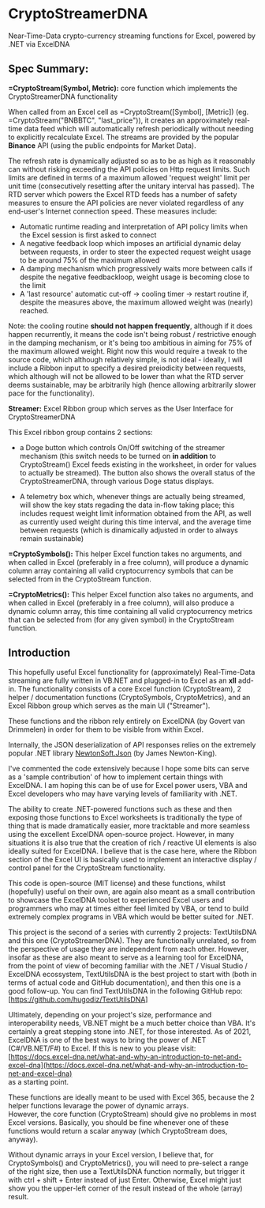 # CryptoStreamerDNA
Near-Time-Data crypto-currency streaming functions for Excel, powered by .NET via ExcelDNA

## Spec Summary:

**=CryptoStream(Symbol, Metric):** core function which implements the CryptoStreamerDNA functionality

When called from an Excel cell as =CryptoStream([Symbol], [Metric]) (eg. =CryptoStream("BNBBTC", "last_price")), it creates an approximately real-time data feed which will automatically refresh periodically without needing to explicitly recalculate Excel. The streams are provided by the popular **Binance** API (using the public endpoints for Market Data).

The refresh rate is dynamically adjusted so as to be as high as it reasonably can without risking exceeding the API policies on Http request limits. Such limits are defined in terms of a maximum allowed 'request weight' limit per unit time (consecutively resetting after the unitary interval has passed). The RTD server which powers the Excel RTD feeds has a number of safety measures to ensure the API policies are never violated regardless of any end-user's Internet connection speed. These measures include:

- Automatic runtime reading and interpretation of API policy limits when the Excel session is first asked to connect
- A negative feedback loop which imposes an artificial dynamic delay between requests, in order to steer the expected request weight usage to be around 75% of the maximum allowed
- A damping mechanism which progressively waits more between calls if despite the negative feedbackloop, weight usage is becoming close to the limit
- A 'last resource' automatic cut-off -> cooling timer -> restart routine if, despite the measures above, the maximum allowed weight was (nearly) reached. 

Note: the cooling routine **should not happen frequently**, although if it does happen recurrently, it means the code isn't being robust / restrictive enough in the damping mechanism, or it's being too ambitious in aiming for 75% of the maximum allowed weight. Right now this would require a tweak to the source code, which although relatively simple, is not ideal - ideally, I will include a Ribbon input to specify a desired preiodicity between requests, which although will not be allowed to be lower than what the RTD server deems sustainable, may be arbitrarily high (hence allowing arbitrarily slower pace for the functionality).

**Streamer:** Excel Ribbon group which serves as the User Interface for CryptoStreamerDNA

This Excel ribbon group contains 2 sections: 

- a Doge button which controls On/Off switching of the streamer mechanism (this switch needs to be turned on **in addition** to CryptoStream() Excel feeds existing in the worksheet, in order for values to actually be streamed). The button also shows the overall status of the CryptoStreamerDNA, through various Doge status displays.

- A telemetry box which, whenever things are actually being streamed, will show the key stats regading the data in-flow taking place; this includes request weight limit information obtained from the API, as well as currently used weight during this time interval, and the average time between requests (which is dinamically adjusted in order to always remain sustainable)

**=CryptoSymbols():** This helper Excel function takes no arguments, and when called in Excel (preferably in a free column), will produce a dynamic column array containing all valid cryptocurrency symbols that can be selected from in the CryptoStream function.

**=CryptoMetrics():** This helper Excel function also takes no arguments, and when called in Excel (preferably in a free column), will also produce a dynamic column array, this time containing all valid cryptocurrency metrics that can be selected from (for any given symbol) in the CryptoStream function.

## Introduction
This hopefully useful Excel functionality for (approximately) Real-Time-Data streaming are fully written in VB.NET and plugged-in to Excel as an **xll** add-in. The functionality consists of a core Excel function (CryptoStream), 2 helper / documentation functions (CryptoSymbols, CryptoMetrics), and an Excel Ribbon group which serves as the main UI ("Streamer").

These functions and the ribbon rely entirely on ExcelDNA (by Govert van Drimmelen) in order for them to be visible from within Excel.

Internally, the JSON deserialization of API responses relies on the extremely popular .NET library [NewtonSoft.Json](https://www.newtonsoft.com/json) (by James Newton-King).

I've commented the code extensively because I hope some bits can serve as a 'sample contribution' of how to implement certain things with ExcelDNA. I am hoping this can be of use for Excel power users, VBA and Excel developers who may have varying levels of familiarity with .NET. 

The ability to create .NET-powered functions such as these and then exposing those functions to Excel worksheets is traditionally the type of thing that is made dramatically easier, more tracktable and more seamless using the excellent ExcelDNA open-source project. However, in many situations it is also true that the creation of rich / reactive UI elements is also ideally suited for ExcelDNA. I believe that is the case here, where the Ribbon section of the Excel UI is basically used to implement an interactive display / control panel for the CryptoStream functionality.

This code is open-source (MIT license) and these functions, whilst (hopefully) useful on their own, are again also meant as a small contribution to showcase the ExcelDNA toolset to experienced Excel users and programmers who may at times either feel limited by VBA, or tend to build extremely complex programs in VBA which would be better suited for .NET.

This project is the second of a series with currently 2 projects: TextUtilsDNA and this one (CryptoStreamerDNA). They are functionally unrelated, so from the perspective of usage they are independent from each other. However, insofar as these are also meant to serve as a learning tool for ExcelDNA, from the point of view of becoming familiar with the .NET / Visual Studio / ExcelDNA ecossystem, TextUtilsDNA is the best project to start with (both in terms of actual code and GitHub documentation), and then this one is a good follow-up. You can find TextUtilsDNA in the following GitHub repo:
[https://github.com/hugodiz/TextUtilsDNA]

Ultimately, depending on your project's size, performance and interoperability needs, VB.NET might be a much better choice than VBA. It's certainly a great stepping stone into .NET, for those interested. As of 2021, ExcelDNA is one of the best ways to bring the power of .NET (C#/VB.NET/F#) to Excel. If this is new to you please visit:  
[https://docs.excel-dna.net/what-and-why-an-introduction-to-net-and-excel-dna](https://docs.excel-dna.net/what-and-why-an-introduction-to-net-and-excel-dna)    
as a starting point.

These functions are ideally meant to be used with Excel 365, because the 2 helper functions levarage the power of dynamic arrays.  
However, the core function (CryptoStream) should give no problems in most Excel versions. Basically, you should be fine whenever one of these functions would return a scalar anyway (which CryptoStream does, anyway).

Without dynamic arrays in your Excel version, I believe that, for CryptoSymbols() and CryptoMetrics(), you will need to pre-select a range of the right size, then use a TextUtilsDNA function normally, but trigger it with ctrl + shift + Enter instead of just Enter. Otherwise, Excel might just show you the upper-left corner of the result instead of the whole (array) result.  

